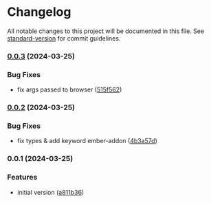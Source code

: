# Changelog

All notable changes to this project will be documented in this file. See [standard-version](https://github.com/conventional-changelog/standard-version) for commit guidelines.

### [0.0.3](https://github.com/argos-ci/argos-ember/compare/v0.0.2...v0.0.3) (2024-03-25)


### Bug Fixes

* fix args passed to browser ([515f562](https://github.com/argos-ci/argos-ember/commit/515f562846799c63ded2567487cadcf59ffe5549))

### [0.0.2](https://github.com/argos-ci/argos-ember/compare/v0.0.1...v0.0.2) (2024-03-25)


### Bug Fixes

* fix types & add keyword ember-addon ([4b3a57d](https://github.com/argos-ci/argos-ember/commit/4b3a57d78dd3ca2e56867e8156fb595a1776df41))

### 0.0.1 (2024-03-25)


### Features

* initial version ([a811b36](https://github.com/argos-ci/argos-ember/commit/a811b3602256e41ea9f1bb8079ddaa74e32ac656))
